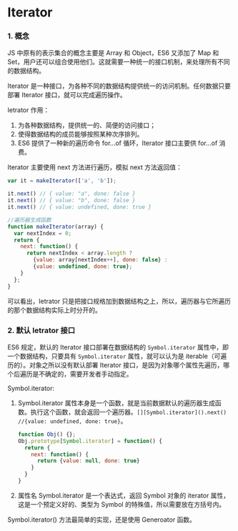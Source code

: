 # Iterator
### 1. 概念
JS 中原有的表示集合的概念主要是 Array 和 Object，ES6 又添加了 Map 和 Set，用户还可以组合使用他们。这就需要一种统一的接口机制，来处理所有不同的数据结构。

Iterator 是一种接口，为各种不同的数据结构提供统一的访问机制。任何数据只要部署 Iterator 接口，就可以完成遍历操作。

Ietrator 作用：
1. 为各种数据结构，提供统一的、简便的访问接口；
2. 使得数据结构的成员能够按照某种次序排列。
3. ES6 提供了一种新的遍历命令 for...of 循环，Iterator 接口主要供 for...of 消费。

Iterator 主要使用 next 方法进行遍历，模拟 next 方法返回值：
```js
var it = makeIterator(['a', 'b']);

it.next() // { value: "a", done: false }
it.next() // { value: "b", done: false }
it.next() // { value: undefined, done: true }

//遍历器生成函数
function makeIterator(array) {
  var nextIndex = 0;
  return {
    next: function() {
      return nextIndex < array.length ?
        {value: array[nextIndex++], done: false} :
        {value: undefined, done: true};
    }
  };
}
```
可以看出，Ietrator 只是把接口规格加到数据结构之上，所以，遍历器与它所遍历的那个数据结构实际上时分开的。

### 2. 默认 Ietrator 接口
ES6 规定，默认的 Iterator 接口部署在数据结构的 `Symbol.iterator` 属性中，即一个数据结构，只要具有 `Symbol.iterator` 属性，就可以认为是 iterable（可遍历的）。对象之所以没有默认部署 Iterator 接口，是因为对象哪个属性先遍历，哪个后遍历是不确定的，需要开发者手动指定。

Symbol.iterator:
1. Symbol.iterator 属性本身是一个函数，就是当前数据默认的遍历器生成函数。执行这个函数，就会返回一个遍历器。`[][Symbol.iterator]().next() //{value: undefined, done: true}`。
   ```js
   function Obj() {};
   Obj.prototype[Symbol.iterator] = function() {
     return {
       next: function() {
         return {value: null, done: true}
       }
     }
   }
   ```
2. 属性名 Symbol.iterator 是一个表达式，返回 Symbol 对象的 iterator 属性，这是一个预定义好的、类型为 Symbol 的特殊值，所以需要放在方括号内。

Symbol.iterator() 方法最简单的实现，还是使用 Generoator 函数。